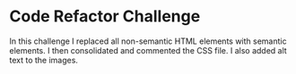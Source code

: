 # Code Refactor Challenge

In this challenge I replaced all non-semantic HTML elements with semantic elements. I then consolidated and commented the CSS file. 
I also added alt text to the images. 
